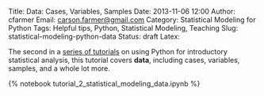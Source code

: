 Title: Data: Cases, Variables, Samples
Date: 2013-11-06 12:00
Author: cfarmer
Email: carson.farmer@gmail.com
Category: Statistical Modeling for Python
Tags: Helpful tips, Python, Statistical Modeling, Teaching
Slug: statistical-modeling-python-data
Status: draft
Latex:

The second in a [series of tutorials] on using Python for introductory 
statistical analysis, this tutorial covers **data**, including cases, variables, 
samples, and a whole lot more.

{% notebook tutorial_2_statistical_modeling_data.ipynb %}

[series of tutorials]: http://www.carsonfarmer.com/category/statistical-modeling-for-python.html

